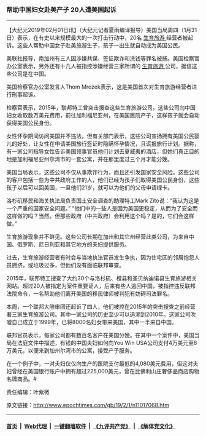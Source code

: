 ### 帮助中国妇女赴美产子 20人遭美国起诉
------------------------

<p>
 【大纪元2019年02月01日讯】（大纪元记者夏雨编译报导）美国当局周四（1月31日）表示，在有史以来规模最大的一次打击行动中，20名
 <a href="http://www.epochtimes.com/gb/tag/%E7%94%9F%E8%82%B2%E6%97%85%E6%B8%B8.html">
  生育旅游
 </a>
 经营者被起诉。这些人帮助中国女子赴美旅游生子，孩子一出生就自动成为美国公民。
</p>
<p>
 美联社报导，南加州有三人因涉嫌共谋、签证欺诈和洗钱等罪名被捕。美国检察官办公室表示，另外还有十几人被指控涉嫌经营三家所谓的
 <a href="http://www.epochtimes.com/gb/tag/%E7%94%9F%E8%82%B2%E6%97%85%E6%B8%B8.html">
  生育旅游
 </a>
 公司，据信这些公司是在中国。
</p>
<p>
 美国检察官办公室发言人Thom Mrozek表示，这是美国首次对生育旅游经营者进行刑事起诉。
</p>
<p>
 检察官表示，2015年，联邦特工曾突击搜查这些生育旅游公司，这些公司向中国妇女收取数万美元费用，前往加利福尼亚州，在美国医院产子，这样孩子就会自动获得美国公民身份。
</p>
<p>
 女性怀孕期间访问美国并不违法，但有关部门表示，这些公司宣扬拥有美国公民婴儿的好处，让女性在申请美国旅行签证时隐瞒怀孕情况，且谎报旅行计划。据称，有一家公司指导女性告诉美国领事官员他们计划去夏威夷的酒店，但她们真正目的地是加利福尼亚州尔湾市的一套公寓，并在那里度过三个月才能分娩。
</p>
<p>
 美国当局表示，这些公司不仅从事欺诈行为，而且还引发国家安全风险。这些公司的客户包括一些为中共政府工作的人，他们已经为孩子们取得美国公民身份，这些孩子以后可以回美国，一旦他们21岁，就可以为他们的父母申请绿卡。
</p>
<p>
 洛杉矶移民和海关执法局负责国土安全调查的助理特工Mark Zito说：“我认为这是一个严重的国家安全问题。” “他们中的一些人是因为美国更稳定，从而为了安全而这样做的吗？当然。但那些政府（中共政府）会利用这个吗？是的，它们会这样做。”
</p>
<p>
 生育旅游现象并不鲜见。这些公司长期在加州和其它州经营此类公司，为来自中国、俄罗斯、尼日利亚和其它地方的夫妇提供服务。
</p>
<p>
 过去，生育旅游经营者有时会与当地执法官员发生争执，因为住宅区的邻居抱怨人员拥挤，或垃圾过多，但他们没有面临联邦审查。
</p>
<p>
 2015年，联邦特工搜查了大约30个与洛杉矶、橙县和圣贝纳迪诺县生育旅游相关网站。超过20人被指定为案件重要证人，后来有些人逃回中国，被指控违反联邦法院命令，一名帮助他们离开美国的移民律师被判犯有妨碍司法罪名。
</p>
<p>
 本周，一个联邦大陪审团还起诉了四人，他们被控在2015年的突击搜查之前经营著三家生育旅游公司。其中一家公司的历史至少可以追溯到2010年。这家公司吹嘘自己成立于1999年，已将8000名妇女带来美国，其中一半来自中国。
</p>
<p>
 联邦官员表示，每家公司都有数百名客户在美国分娩。在其中一个案件中，美国当局在法庭文件中描述，有钱的中国夫妇如何向You Win USA公司支付4万美元至8万美元，以便来到加州尔湾市的公寓，接受产子服务。
</p>
<p>
 在一个例子中，一对夫妇仅仅向生产的医院支付最低的4,080美元费用，但这对夫妇曾经在美国银行账户中拥有超过225,000美元，曾在比佛利山庄奢侈品商店购物名牌商品。#
</p>
<p>
 责任编辑：叶紫微
</p>

原文链接：http://www.epochtimes.com/gb/19/2/1/n11017068.htm


------------------------
#### [首页](https://github.com/gfw-breaker/banned-news/blob/master/README.md) &nbsp;|&nbsp; [Web代理](https://github.com/labour-camp/helloworld) &nbsp;|&nbsp; [一键翻墙软件](https://github.com/gfw-breaker/nogfw/blob/master/README.md) &nbsp;|&nbsp; [《九评共产党》](https://github.com/gfw-breaker/9ping.md/blob/master/README.md#九评之一评共产党是什么) &nbsp;|&nbsp; [《解体党文化》](https://github.com/gfw-breaker/jtdwh.md/blob/master/README.md#绪论)

